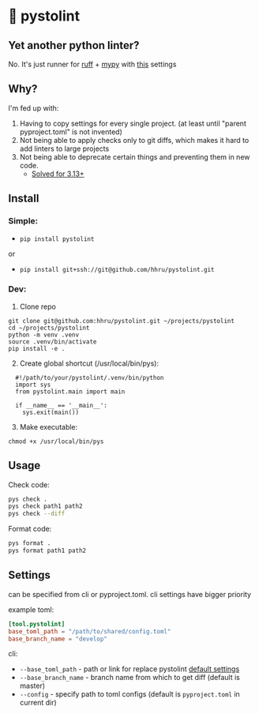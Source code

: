 # 🔫 pystolint

## Yet another python linter?

No. It's just runner for [ruff](https://docs.astral.sh/ruff/) + [mypy](https://mypy.readthedocs.io/en/stable/) with [this](https://github.com/hhru/pystolint/blob/master/pystolint/default_config/pyproject.toml) settings


## Why?

I'm fed up with:
1. Having to copy settings for every single project. (at least until "parent pyproject.toml" is not invented)
2. Not being able to apply checks only to git diffs, which makes it hard to add linters to large projects
3. Not being able to deprecate certain things and preventing them in new code. 
    - [Solved for 3.13+](https://mypy.readthedocs.io/en/stable/changelog.html#support-for-deprecated-decorator-pep-702)


## Install

### Simple:
- `pip install pystolint`

or

- `pip install git+ssh://git@github.com/hhru/pystolint.git`

### Dev:

1. Clone repo
```
git clone git@github.com:hhru/pystolint.git ~/projects/pystolint
cd ~/projects/pystolint
python -m venv .venv
source .venv/bin/activate
pip install -e .
```

2. Create global shortcut (/usr/local/bin/pys):
```
  #!/path/to/your/pystolint/.venv/bin/python
  import sys
  from pystolint.main import main

  if __name__ == '__main__':
    sys.exit(main())
```
3. Make executable:
```
chmod +x /usr/local/bin/pys
```


## Usage

Check code:
```bash
pys check .
pys check path1 path2
pys check --diff
```

Format code:

```bash
pys format .
pys format path1 path2
```


## Settings

can be specified from cli or pyproject.toml. cli settings have bigger priority

example toml:
```toml
[tool.pystolint]
base_toml_path = "/path/to/shared/config.toml"
base_branch_name = "develop"
```

cli:
- `--base_toml_path` - path or link for replace pystolint [default settings](https://github.com/hhru/pystolint/blob/master/pystolint/default_config/pyproject.toml)
- `--base_branch_name` - branch name from which to get diff (default is master)
- `--config` - specify path to toml configs (default is `pyproject.toml` in current dir)

